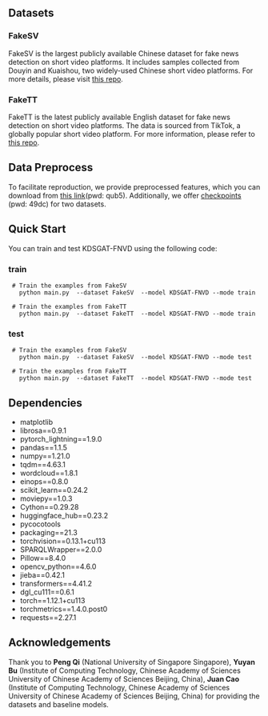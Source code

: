 
## Datasets
### FakeSV
FakeSV is the largest publicly available Chinese dataset for fake news detection on short video platforms. It includes samples collected from Douyin and Kuaishou, two widely-used Chinese short video platforms. For more details, please visit [this repo](https://github.com/ICTMCG/FakeSV).
### FakeTT
FakeTT is the latest publicly available English dataset for fake news detection on short video platforms. The data is sourced from TikTok, a globally popular short video platform. For more information, please refer to [this repo](https://github.com/ICTMCG/FakingRecipe).

## Data Preprocess
To facilitate reproduction, we provide preprocessed features, which you can download from [this link](https://pan.baidu.com/s/1VtoyVtSPrcrSF9BTljOqdA?pwd=qub5)(pwd: qub5). Additionally, we offer [checkpoints](https://pan.baidu.com/s/1sJZznacbG_8WYFCOkxXqzg?pwd=49dc) (pwd: 49dc) for two datasets.

## Quick Start
You can train and test KDSGAT-FNVD using the following code:
### train
 ```
  # Train the examples from FakeSV
    python main.py  --dataset FakeSV  --model KDSGAT-FNVD --mode train

  # Train the examples from FakeTT
    python main.py  --dataset FakeTT  --model KDSGAT-FNVD --mode train
 ```

### test
 ```
  # Train the examples from FakeSV
    python main.py  --dataset FakeSV  --model KDSGAT-FNVD --mode test

  # Train the examples from FakeTT
    python main.py  --dataset FakeTT  --model KDSGAT-FNVD --mode test
 ```

## Dependencies
* matplotlib
* librosa==0.9.1
* pytorch_lightning==1.9.0
* pandas==1.1.5
* numpy==1.21.0
* tqdm==4.63.1
* wordcloud==1.8.1
* einops==0.8.0
* scikit_learn==0.24.2
* moviepy==1.0.3
* Cython==0.29.28
* huggingface_hub==0.23.2
* pycocotools
* packaging==21.3
* torchvision==0.13.1+cu113
* SPARQLWrapper==2.0.0
* Pillow==8.4.0
* opencv_python==4.6.0
* jieba==0.42.1
* transformers==4.41.2
* dgl_cu111==0.6.1
* torch==1.12.1+cu113
* torchmetrics==1.4.0.post0
* requests==2.27.1

## Acknowledgements
Thank you to **Peng Qi** (National University of Singapore Singapore), **Yuyan Bu** (Institute of Computing Technology, Chinese Academy of Sciences University of Chinese Academy of Sciences Beijing, China), **Juan Cao** (Institute of Computing Technology, Chinese Academy of Sciences University of Chinese Academy of Sciences Beijing, China) for providing the datasets and baseline models.


